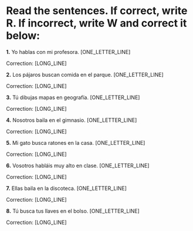 # Read the sentences. If correct, write R. If incorrect, write W and correct it below:

**1.** Yo hablas con mi profesora. [ONE_LETTER_LINE]

   Correction: [LONG_LINE]

**2.** Los pájaros buscan comida en el parque. [ONE_LETTER_LINE]

   Correction: [LONG_LINE]

**3.** Tú dibujas mapas en geografía. [ONE_LETTER_LINE]

   Correction: [LONG_LINE]

**4.** Nosotros baila en el gimnasio. [ONE_LETTER_LINE]

   Correction: [LONG_LINE]

**5.** Mi gato busca ratones en la casa. [ONE_LETTER_LINE]

   Correction: [LONG_LINE]

**6.** Vosotros habláis muy alto en clase. [ONE_LETTER_LINE]

   Correction: [LONG_LINE]

**7.** Ellas baila en la discoteca. [ONE_LETTER_LINE]

   Correction: [LONG_LINE]

**8.** Tú busca tus llaves en el bolso. [ONE_LETTER_LINE]

   Correction: [LONG_LINE]